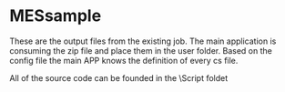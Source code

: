 # MESsample


These are the output files from the existing job.
The main application is consuming the zip file and place them in the user folder.
Based on the config file the main APP knows the definition of every cs file.

All of the source code can be founded in the \Script foldet

